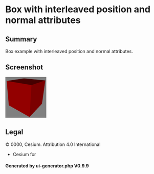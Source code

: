 # Box with interleaved position and normal attributes

## Summary

Box example with interleaved position and normal attributes.

## Screenshot

![screenshot](screenshot/screenshot.png)

## Legal

&copy; 0000, Cesium. Attribution 4.0 International
 - Cesium for 

#### Generated by ui-generator.php V0.9.9